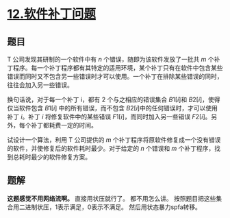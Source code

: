 # [$12.$软件补丁问题](https://www.luogu.org/problemnew/show/P2761)
## 题目
T 公司发现其研制的一个软件中有 $n$ 个错误，随即为该软件发放了一批共 $m$ 个补丁程序。每一个补丁程序都有其特定的适用环境，某个补丁只有在软件中包含某些错误而同时又不包含另一些错误时才可以使用。一个补丁在排除某些错误的同时，往往会加入另一些错误。

换句话说，对于每一个补丁 i，都有 2 个与之相应的错误集合 $B1[i]$和 $B2[i]$，使得仅当软件包含 $B1[i]$ 中的所有错误，而不包含 $B2[i ]$中的任何错误时，才可以使用补丁 $i$。补丁 $i$ 将修复软件中的某些错误 $F1[i]$，而同时加入另一些错误 $F2[i]$。另外，每个补丁都耗费一定的时间。

试设计一个算法，利用 T 公司提供的 $m$ 个补丁程序将原软件修复成一个没有错误的软件，并使修复后的软件耗时最少。对于给定的 $n$ 个错误和 $m$ 个补丁程序，找到总耗时最少的软件修复方案。
## 题解
**这题感觉不用网络流啊。**
直接用状压就行了。
都不用怎么讲。
按照题目把这些集合用二进制状压，1表示满足，0表示不满足。
然后用状态暴力spfa转移。